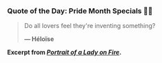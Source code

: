 ### Quote of the Day: Pride Month Specials 🏳️‍🌈

> Do all lovers feel they're inventing something?
>
> **— Héloïse**

**Excerpt from [*Portrait of a Lady on Fire*](https://www.imdb.com/title/tt8613070/).**